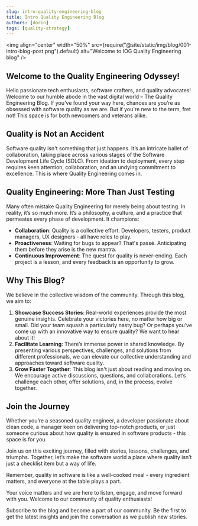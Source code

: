 ```yaml
---
slug: intro-quality-engineering-blog
title: Intro Quality Engineering Blog
authors: [dorin]
tags: [quality-strategy]
---
```


<img align="center" width="50%" src={require("@site/static/img/blog/001-intro-blog-post.png").default} alt="Welcome to IOG Quality Engineering blog" />

## Welcome to the Quality Engineering Odyssey!

Hello passionate tech enthusiasts, software crafters, and quality advocates! Welcome to our humble abode in the vast digital world – The Quality Engineering Blog. If you’ve found your way here, chances are you’re as obsessed with software quality as we are. But if you're new to the term, fret not! This space is for both newcomers and veterans alike.

<!-- truncate -->

## Quality is Not an Accident

Software quality isn't something that just happens. It’s an intricate ballet of collaboration, taking place across various stages of the Software Development Life Cycle (SDLC). From ideation to deployment, every step requires keen attention, collaboration, and an undying commitment to excellence. This is where Quality Engineering comes in.

## Quality Engineering: More Than Just Testing

Many often mistake Quality Engineering for merely being about testing. In reality, it’s so much more. It’s a philosophy, a culture, and a practice that permeates every phase of development. It champions:

-   **Collaboration**: Quality is a collective effort. Developers, testers, product managers, UX designers - all have roles to play.
-   **Proactiveness**: Waiting for bugs to appear? That's passé. Anticipating them before they arise is the new mantra.
-   **Continuous Improvement**: The quest for quality is never-ending. Each project is a lesson, and every feedback is an opportunity to grow.

## Why This Blog?

We believe in the collective wisdom of the community. Through this blog, we aim to:

1. **Showcase Success Stories**: Real-world experiences provide the most genuine insights. Celebrate your victories here, no matter how big or small. Did your team squash a particularly nasty bug? Or perhaps you’ve come up with an innovative way to ensure quality? We want to hear about it!
1. **Facilitate Learning**: There’s immense power in shared knowledge. By presenting various perspectives, challenges, and solutions from different professionals, we can elevate our collective understanding and approaches toward software quality.
1. **Grow Faster Together**: This blog isn't just about reading and moving on. We encourage active discussions, questions, and collaborations. Let’s challenge each other, offer solutions, and, in the process, evolve together.

## Join the Journey

Whether you’re a seasoned quality engineer, a developer passionate about clean code, a manager keen on delivering top-notch products, or just someone curious about how quality is ensured in software products - this space is for you.

Join us on this exciting journey, filled with stories, lessons, challenges, and triumphs. Together, let’s make the software world a place where quality isn’t just a checklist item but a way of life.

Remember, quality in software is like a well-cooked meal - every ingredient matters, and everyone at the table plays a part.

Your voice matters and we are here to listen, engage, and move forward with you. Welcome to our community of quality enthusiasts!

Subscribe to the blog and become a part of our community. Be the first to get the latest insights and join the conversation as we publish new stories.
